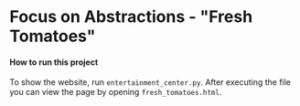 # Focus on Abstractions - "Fresh Tomatoes"

#### How to run this project
To show the website,  run `entertainment_center.py`. After executing the file you can view the page by opening `fresh_tomatoes.html`.
